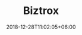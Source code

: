 ---
title: "Biztrox"
premium: true
date: 2018-12-28T11:02:05+06:00 
# type don't remove or customize
type : "docs"
---